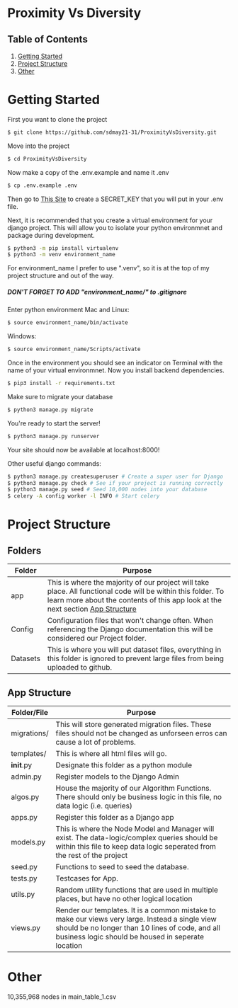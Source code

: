 # Proximity Vs Diversity

## Table of Contents
1. [Getting Started](#getting-started)
2. [Project Structure](#project-structure)
3. [Other](#other)

Getting Started
=====
First you want to clone the project
```sh
$ git clone https://github.com/sdmay21-31/ProximityVsDiversity.git
```
Move into the project
```sh
$ cd ProximityVsDiversity
```
Now make a copy of the .env.example and name it .env
```sh
$ cp .env.example .env
```
Then go to [This Site](https://miniwebtool.com/django-secret-key-generator/) to create a SECRET_KEY that you will put in your .env file.

Next, it is recommended that you create a virtual environment for your django project. This will allow you to isolate your python environmnet and package during development.
```sh
$ python3 -m pip install virtualenv
$ python3 -m venv environment_name
```
For environment_name I prefer to use ".venv", so it is at the top of my project structure and out of the way. 
##### DON'T FORGET TO ADD "environment_name/" to .gitignore
Enter python environment
Mac and Linux:
```sh
$ source environment_name/bin/activate
```
Windows:
```sh
$ source environment_name/Scripts/activate
```
Once in the environment you should see an indicator on Terminal with the name of your virtual environmnet. Now you install backend dependencies.

```sh
$ pip3 install -r requirements.txt
```
Make sure to migrate your database
```sh
$ python3 manage.py migrate
```

You're ready to start the server!
```sh
$ python3 manage.py runserver
```
Your site should now be available at localhost:8000!

Other useful django commands:
```sh
$ python3 manage.py createsuperuser # Create a super user for Django
$ python3 manage.py check # See if your project is running correctly
$ python3 manage.py seed # Seed 10,000 nodes into your database
$ celery -A config worker -l INFO # Start celery
```
Project Structure
=====
Folders
----
|Folder | Purpose |
| ----- | ------|
| app | This is where the majority of our project will take place. All functional code will be within this folder. To learn more about the contents of this app look at the next section [App Structure](app-structure)|
| Config | Configuration files that won't change often. When referencing the Django documentation this will be considered our Project folder. |
| Datasets | This is where you will put dataset files, everything in this folder is ignored to prevent large files from being uploaded to github. |

App Structure
----
|Folder/File | Purpose |
| ----- | ------|
| migrations/ | This will store generated migration files. These files should not be changed as unforseen erros can cause a lot of problems. |
| templates/ | This is where all html files will go. |
| __init__.py | Designate this folder as a python module |
| admin.py | Register models to the Django Admin |
| algos.py | House the majority of our Algorithm Functions. There should only be business logic in this file, no data logic (i.e. queries) |
| apps.py | Register this folder as a Django app |
| models.py | This is where the Node Model and Manager will exist. The data-logic/complex queries should be within this file to keep data logic seperated from the rest of the project |
| seed.py | Functions to seed to seed the database. |
| tests.py | Testcases for App. |
| utils.py | Random utility functions that are used in multiple places, but have no other logical location |
| views.py | Render our templates. It is a common mistake to make our views very large. Instead a single view should be no longer than 10 lines of code, and all business logic should be housed in seperate location |

Other
=====
10,355,968 nodes in main_table_1.csv

